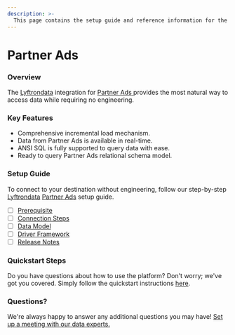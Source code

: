 ```yaml
---
description: >-
  This page contains the setup guide and reference information for the Partner Ads source connector.
---
```


# Partner Ads

### Overview

The [Lyftrondata](https://www.lyftrondata.com/) integration for [Partner Ads](https://www.lyftrondata.com/integration/partner-ads/)[ ](https://www.lyftrondata.com/integration/partner-ads/)provides the most natural way to access data while requiring no engineering.

### Key Features

* Comprehensive incremental load mechanism.
* Data from Partner Ads is available in real-time.&#x20;
* ANSI SQL is fully supported to query data with ease.
* Ready to query Partner Ads relational schema model.

### Setup Guide

To connect to your destination without engineering, follow our step-by-step [Lyftrondata](https://www.lyftrondata.com/)  [Partner Ads](https://www.lyftrondata.com/integration/partner-ads/) setup guide.

* [ ] [Prerequisite](../../marketing-analytics/partner-ads/prerequisite.md)
* [ ] [Connection Steps](../../marketing-analytics/partner-ads/connection-steps.md)
* [ ] [Data Model](../../marketing-analytics/partner-ads/data-model/)
* [ ] [Driver Framework](../../marketing-analytics/partner-ads/driver-framework/)
* [ ] [Release Notes](../../marketing-analytics/partner-ads/release-notes.md)

### Quickstart Steps

Do you have questions about how to use the platform? Don't worry; we've got you covered. Simply follow the quickstart instructions [here](../../../quickstart-steps.md).

### Questions? <a href="#questions" id="questions"></a>

We're always happy to answer any additional questions you may have! [Set up a meeting with our data experts.](https://www.lyftrondata.com/book-a-meeting/)

